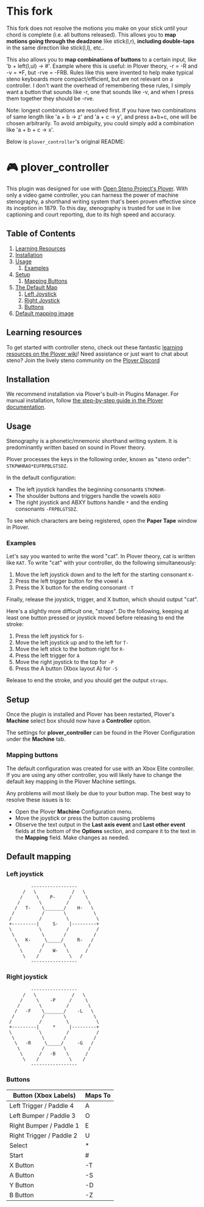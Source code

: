 # This fork

This fork does not resolve the motions you make on your stick until your chord is complete (i.e. all buttons released).
This allows you to __map motions going through the deadzone__ like stick(l,r), __including double-taps__ in the same direction like stick(l,l), etc..

This also allows you to __map combinations of buttons__ to a certain input, like 'b + left(l,ul) -> #'.
Example where this is useful: in Plover theory, -r = -R and -v = *F, but -rve = -FRB.
Rules like this were invented to help make typical steno keyboards more compact/efficient, but are not relevant on a controller.
I don't want the overhead of remembering these rules, I simply want a button that sounds like -r, one that sounds like -v, and when I press them together they should be -rve.

Note: longest combinations are resolved first.
If you have two combinations of same length like 'a + b -> z' and 'a + c -> y', and press a+b+c, one will be chosen arbitrarily.
To avoid ambiguity, you could simply add a combination like 'a + b + c -> x'.

Below is `plover_controller`'s original README:



# 🎮 plover_controller

This plugin was designed for use with [Open Steno Project's Plover](https://openstenoproject.org).
With only a video game controller, you can harness the power of machine stenography, a shorthand writing system that's been proven effective since its inception in 1879.
To this day, stenography is trusted for use in live captioning and court reporting, due to its high speed and accuracy.

## Table of Contents

1. [Learning Resources](#learning-resources)
1. [Installation](#installation)
1. [Usage](#usage)
    1. [Examples](#examples)
1. [Setup](#setup)
    1. [Mapping Buttons](#mapping-buttons)
1. [The Default Map](#the-default-map)
    1. [Left Joystick](#left-joystick)
    1. [Right Joystick](#right-joystick)
    1. [Buttons](#right-joystick)
1. [Default mapping image](#default-mapping-image)

## Learning resources

To get started with controller steno, check out these fantastic [learning resources on the Plover wiki](https://github.com/openstenoproject/plover/wiki/Learning-Stenography)!
Need assistance or just want to chat about steno? Join the lively steno community on the [Plover Discord](https://discord.com/invite/0lQde43a6dGmAMp2)

## Installation

We recommend installation via Plover's built-in Plugins Manager.
For manual installation, follow [the step-by-step guide in the Plover documentation](https://plover.readthedocs.io/en/latest/cli_reference.html#plugin-installer).

## Usage

Stenography is a phonetic/mnemonic shorthand writing system.
It is predominantly written based on sound in Plover theory.

Plover processes the keys in the following order, known as "steno order":
`STKPWHRAO*EUFRPBLGTSDZ`.

In the default configuration:

- The left joystick handles the beginning consonants `STKPWHR-`
- The shoulder buttons and triggers handle the vowels `AOEU`
- The right joystick and ABXY buttons handle `*` and the ending consonants `-FRPBLGTSDZ`.

To see which characters are being registered, open the **Paper Tape** window in Plover.

### Examples

Let's say you wanted to write the word "cat".
In Plover theory, cat is written like `KAT`.
To write "cat" with your controller, do the following simultaneously:

1. Move the left joystick down and to the left for the starting consonant `K-`
2. Press the left trigger button for the vowel `A`
3. Press the X button for the ending consonant `-T`

Finally, release the joystick, trigger, and X button, which should output "cat".

Here's a slightly more difficult one, "straps".
Do the following, keeping at least one button pressed or joystick moved before releasing to end the stroke:

1. Press the left joystick for `S-`
2. Move the left joystick up and to the left for `T-`
3. Move the left stick to the bottom right for `R-`
4. Press the left trigger for `A`
5. Move the right joystick to the top for `-P`
6. Press the A button (Xbox layout A) for `-S`

Release to end the stroke, and you should get the output `straps`.

## Setup

Once the plugin is installed and Plover has been restarted, Plover's **Machine** select box should now have a **Controller** option.

The settings for **plover_controller** can be found in the Plover Configuration under the **Machine** tab.

### Mapping buttons

The default configuration was created for use with an Xbox Elite controller.
If you are using any other controller, you will likely have to change the default key mapping in the Plover Machine settings.

Any problems will most likely be due to your button map. The best way to resolve these issues is to:

- Open the Plover **Machine** Configuration menu.
- Move the joystick or press the button causing problems
- Observe the text output in the **Last axis event** and **Last other event** fields at the bottom of the **Options** section, and compare it to the text in the **Mapping** field. Make changes as needed.

## Default mapping

### Left joystick

```
         -----------------
      /   \             /   \
     /     \    P-     /     \
    /       \         /       \
   /   T-    \_______/    H-   \
  /          /       \          \
 /          /         \          \
 +---------|     S-    |---------+
 \          \         /          /
  \          \       /          /
   \   K-     \_____/     R-   /
    \        /       \        /
     \      /    W-   \      /
      \    /           \   /
         -----------------
```
### Right joystick

```
         -----------------
      /   \             /   \
     /     \    -P     /     \
    /       \         /       \
   /   -F    \_______/    -L   \
  /          /       \          \
 /          /         \          \
 +---------|     *     |---------+
 \          \         /          /
  \          \       /          /
   \   -R     \_____/     -G   /
    \        /       \        /
     \      /   -B    \      /
      \    /           \    /
         -----------------
```

### Buttons

| Button (Xbox Labels)     | Maps To  |
|--------------------------|----------|
| Left Trigger / Paddle 4  | A        |
| Left Bumper / Paddle 3   | O        |
| Right Bumper / Paddle 1  | E        |
| Right Trigger / Paddle 2 | U        |
| Select                   | *        |
| Start                    | #        |
| X Button                 | -T       |
| A Button                 | -S       |
| Y Button                 | -D       |
| B Button                 | -Z       |
